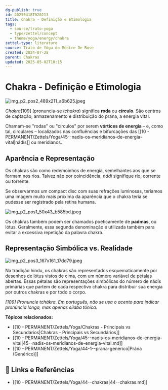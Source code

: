 ```yaml
---
dg-publish: true
id: 20250418T020213
title: Chakra - Definição e Etimologia
tags:
  - source/trato-yoga
  - type/zettel/concept
  - theme/yoga/energy/chakra
zettel-type: literature
source: Trato de Yôga do Mestre De Rose
created: 2024-07-28
parent: Chakras
updated: 2025-05-02T10:15
---
```


# Chakra - Definição e Etimologia

![img_p2_pos2_489x211_a6b625.jpeg](/img/user/images/img_p2_pos2_489x211_a6b625.jpeg)

*Chakra*[109] (pronuncia-se *tchakra*) significa **roda** ou **círculo**. São centros de captação, armazenamento e distribuição do prana, a energia vital.

Chamam-se "rodas" ou "círculos" por serem **vórtices de energia** – e, como tal, circulares – localizados nas confluências e bifurcações das [[10 - PERMANENT/Zettels/Yoga/45--nadis-os-meridianos-de-energia-vital\|nádís]] ou meridianos.

## Aparência e Representação

Os chakras são como redemoinhos de energia, semelhantes aos que se formam nos rios. Talvez não por coincidência, *nádí* signifique rio, corrente ou torrente.

Se observarmos um compact disc com suas refrações luminosas, teríamos uma imagem muito mais próxima da aparência que o chakra teria se pudesse ser registrado pela retina humana.

![img_p2_pos1_50x43_b585bd.jpeg](/img/user/images/img_p2_pos1_50x43_b585bd.jpeg)

Os chakras também podem ser chamados poeticamente de **padmas**, ou lótus. Geralmente, essa segunda denominação é utilizada também para evitar a excessiva repetição da palavra chakra.

## Representação Simbólica vs. Realidade

![img_p2_pos3_167x161_17dd79.jpeg](/img/user/images/img_p2_pos3_167x161_17dd79.jpeg)

Na tradição hindu, os chakras são representados esquematicamente por desenhos de lótus vistos de cima, com um número variável de pétalas abertas. Essas pétalas são representações simbólicas do número de nádís primárias que partem de cada respectivo chakra para distribuir sua energia por outros chakras e por todo o corpo.

*[109] Pronuncie tchákra. Em português, não se usa o acento para indicar pronúncia longa, mas apenas sílaba tônica.*

**Tópicos relacionados:**
- [[10 - PERMANENT/Zettels/Yoga/Chakras - Principais vs Secundários\|Chakras - Principais vs Secundários]]
- [[10 - PERMANENT/Zettels/Yoga/45--nadis-os-meridianos-de-energia-vital\|45--nadis-os-meridianos-de-energia-vital.md]]
- [[10 - PERMANENT/Zettels/Yoga/44-1--prana-generico\|Prána (Genérico)]]

## 🔗 Links e Referências

- [[10 - PERMANENT/Zettels/Yoga/44--chakras\|44--chakras.md]] 